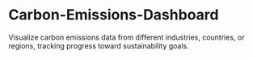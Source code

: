 # Carbon-Emissions-Dashboard
Visualize carbon emissions data from different industries, countries, or regions, tracking progress toward sustainability goals.
